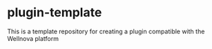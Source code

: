 # plugin-template
This is a template repository for creating a plugin compatible with the Wellnova platform
